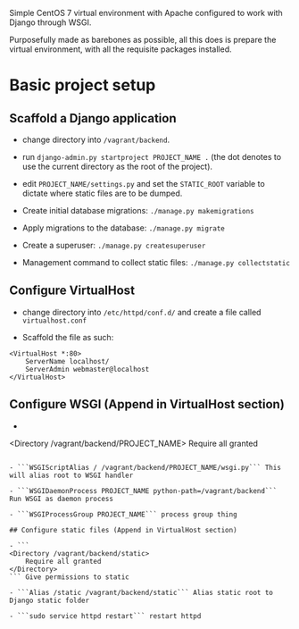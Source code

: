 Simple CentOS 7 virtual environment with Apache configured to work with Django through WSGI.

Purposefully made as barebones as possible, all this does is prepare the virtual environment, with all the requisite packages installed.

# Basic project setup

## Scaffold a Django application

- change directory into ```/vagrant/backend```.

- run ```django-admin.py startproject PROJECT_NAME .``` (the dot denotes to use the current directory as the root of the project).

- edit ```PROJECT_NAME/settings.py``` and set the ```STATIC_ROOT``` variable to dictate where static files are to be dumped.

- Create initial database migrations: ```./manage.py makemigrations```

- Apply migrations to the database: ```./manage.py migrate```

- Create a superuser: ```./manage.py createsuperuser```

- Management command to collect static files: ```./manage.py collectstatic```

## Configure VirtualHost

- change directory into ```/etc/httpd/conf.d/``` and create a file called ```virtualhost.conf```

- Scaffold the file as such:
```
<VirtualHost *:80>
    ServerName localhost/
    ServerAdmin webmaster@localhost
</VirtualHost>
```

## Configure WSGI (Append in VirtualHost section)

- ```
<Directory /vagrant/backend/PROJECT_NAME>
    <Files wsgi.py>
        Require all granted
    </Files>
</Directory>
``` This will give permissions for wsgi.py

- ```WSGIScriptAlias / /vagrant/backend/PROJECT_NAME/wsgi.py``` This will alias root to WSGI handler

- ```WSGIDaemonProcess PROJECT_NAME python-path=/vagrant/backend``` Run WSGI as daemon process

- ```WSGIProcessGroup PROJECT_NAME``` process group thing

## Configure static files (Append in VirtualHost section)

- ```
<Directory /vagrant/backend/static>
    Require all granted
</Directory>
``` Give permissions to static

- ```Alias /static /vagrant/backend/static``` Alias static root to Django static folder

- ```sudo service httpd restart``` restart httpd
